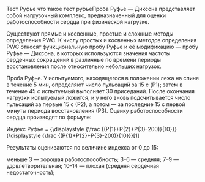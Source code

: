 Тест Руфье
что такое тест руфьеПроба Руфье — Диксона представляет собой нагрузочный комплекс, предназначенный для оценки работоспособности сердца при физической нагрузке.

Существуют прямые и косвенные, простые и сложные методы определения PWC. К числу простых и косвенных методов определения PWC относят функциональную пробу Руфье и её модификацию — пробу Руфье — Диксона, в которых используются значения частоты сердечных сокращений в различные по времени периоды восстановления после относительно небольших нагрузок.

Проба Руфье. У испытуемого, находящегося в положении лежа на спине в течение 5 мин, определяют число пульсаций за 15 с (P1); затем в течение 45 с испытуемый выполняет 30 приседаний. После окончания нагрузки испытуемый ложится, и у него вновь подсчитывается число пульсаций за первые 15 с (Р2), а потом — за последние 15 с первой минуты периода восстановления (Р3). Оценку работоспособности сердца производят по формуле:

Индекс Руфье = {\displaystyle {\frac {(P{1}+P{2}+P{3}-200)}{10}}}{\displaystyle {\frac {(P{1}+P{2}+P{3}-200)}{10}}}[1]

Результаты оцениваются по величине индекса от 0 до 15:

меньше 3 — хорошая работоспособность;
3–6 — средняя;
7–9 — удовлетворительная;
10–14 — плохая (средняя сердечная недостаточность);
